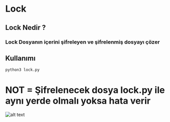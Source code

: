 # Lock

## Lock Nedir ?
### Lock Dosyanın içerini şifreleyen ve şifrelenmiş dosyayı çözer

## Kullanımı 
``python3 lock.py `` 

# NOT = Şifrelenecek dosya lock.py ile aynı yerde olmalı yoksa hata verir

![alt text](https://i.hizliresim.com/p224bdi.png)
